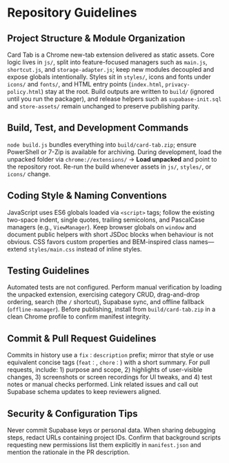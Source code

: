 # Repository Guidelines

## Project Structure & Module Organization
Card Tab is a Chrome new-tab extension delivered as static assets. Core logic lives in <code>js/</code>, split into feature-focused managers such as <code>main.js</code>, <code>shortcut.js</code>, and <code>storage-adapter.js</code>; keep new modules decoupled and expose globals intentionally. Styles sit in <code>styles/</code>, icons and fonts under <code>icons/</code> and <code>fonts/</code>, and HTML entry points (<code>index.html</code>, <code>privacy-policy.html</code>) stay at the root. Build outputs are written to <code>build/</code> (ignored until you run the packager), and release helpers such as <code>supabase-init.sql</code> and <code>store-assets/</code> remain unchanged to preserve publishing parity.

## Build, Test, and Development Commands
<code>node build.js</code> bundles everything into <code>build/card-tab.zip</code>; ensure PowerShell or 7-Zip is available for archiving. During development, load the unpacked folder via <code>chrome://extensions/</code> → <strong>Load unpacked</strong> and point to the repository root. Re-run the build whenever assets in <code>js/</code>, <code>styles/</code>, or <code>icons/</code> change.

## Coding Style & Naming Conventions
JavaScript uses ES6 globals loaded via <code>&lt;script&gt;</code> tags; follow the existing two-space indent, single quotes, trailing semicolons, and PascalCase managers (e.g., <code>ViewManager</code>). Keep browser globals on <code>window</code> and document public helpers with short JSDoc blocks when behaviour is not obvious. CSS favors custom properties and BEM-inspired class names—extend <code>styles/main.css</code> instead of inline styles.

## Testing Guidelines
Automated tests are not configured. Perform manual verification by loading the unpacked extension, exercising category CRUD, drag-and-drop ordering, search (the <code>/</code> shortcut), Supabase sync, and offline fallback (<code>offline-manager</code>). Before publishing, install from <code>build/card-tab.zip</code> in a clean Chrome profile to confirm manifest integrity.

## Commit & Pull Request Guidelines
Commits in history use a <code>fix：description</code> prefix; mirror that style or use equivalent concise tags (<code>feat：</code>, <code>chore：</code>) with a short summary. For pull requests, include: 1) purpose and scope, 2) highlights of user-visible changes, 3) screenshots or screen recordings for UI tweaks, and 4) test notes or manual checks performed. Link related issues and call out Supabase schema updates to keep reviewers aligned.

## Security & Configuration Tips
Never commit Supabase keys or personal data. When sharing debugging steps, redact URLs containing project IDs. Confirm that background scripts requesting new permissions list them explicitly in <code>manifest.json</code> and mention the rationale in the PR description.
